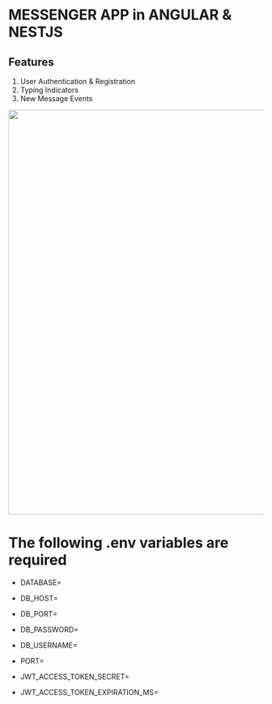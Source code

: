 # MESSENGER APP in ANGULAR & NESTJS

## Features

1. User Authentication & Registration 
2. Typing Indicators
3. New Message Events

<img  width="800"  src="./messenger-app.gif"/>

# The following .env variables are required
- DATABASE=
- DB_HOST=
- DB_PORT=
- DB_PASSWORD=
- DB_USERNAME=
- PORT=

- JWT_ACCESS_TOKEN_SECRET=
- JWT_ACCESS_TOKEN_EXPIRATION_MS=
